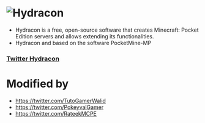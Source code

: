 # ![Hydracon](http://realisticpocket.eu/Hydracon.png)

- Hydracon is a free, open-source software that creates Minecraft: Pocket Edition servers and allows extending its functionalities.
- Hydracon and based on the software PocketMine-MP

### [Twitter Hydracon](https://twitter.com/HydraconPE)

# Modified by 
- https://twitter.com/TutoGamerWalid 
- https://twitter.com/PokeyvalGamer
- https://twitter.com/RateekMCPE
